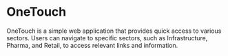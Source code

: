 # OneTouch
OneTouch is a simple web application that provides quick access to various sectors. Users can navigate to specific sectors, such as Infrastructure, Pharma, and Retail, to access relevant links and information.

